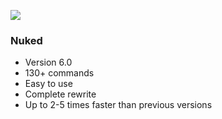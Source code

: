![](https://i.imgur.com/vqnPeji.png)  

### Nuked
- Version 6.0
- 130+ commands
- Easy to use
- Complete rewrite
- Up to 2-5 times faster than previous versions
